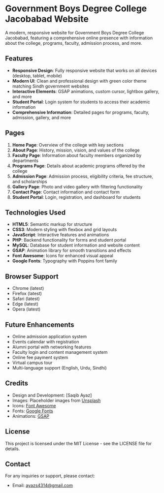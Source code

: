 # Government Boys Degree College Jacobabad Website

A modern, responsive website for Government Boys Degree College Jacobabad, featuring a comprehensive online presence with information about the college, programs, faculty, admission process, and more.

## Features

- **Responsive Design**: Fully responsive website that works on all devices (desktop, tablet, mobile)
- **Modern UI**: Clean and professional design with green color theme matching Sindh government websites
- **Interactive Elements**: GSAP animations, custom cursor, lightbox gallery, and more
- **Student Portal**: Login system for students to access their academic information
- **Comprehensive Information**: Detailed pages for programs, faculty, admission, gallery, and more

## Pages

1. **Home Page**: Overview of the college with key sections
2. **About Page**: History, mission, vision, and values of the college
3. **Faculty Page**: Information about faculty members organized by departments
4. **Programs Page**: Details about academic programs offered by the college
5. **Admission Page**: Admission process, eligibility criteria, fee structure, and scholarships
6. **Gallery Page**: Photo and video gallery with filtering functionality
7. **Contact Page**: Contact information and contact form
8. **Student Portal**: Login, registration, and dashboard for students

## Technologies Used

- **HTML5**: Semantic markup for structure
- **CSS3**: Modern styling with flexbox and grid layouts
- **JavaScript**: Interactive features and animations
- **PHP**: Backend functionality for forms and student portal
- **MySQL**: Database for student information and website content
- **GSAP**: Animation library for smooth transitions and effects
- **Font Awesome**: Icons for enhanced visual appeal
- **Google Fonts**: Typography with Poppins font family



## Browser Support

- Chrome (latest)
- Firefox (latest)
- Safari (latest)
- Edge (latest)
- Opera (latest)

## Future Enhancements

- Online admission application system
- Events calendar with registration
- Alumni portal with networking features
- Faculty login and content management system
- Online fee payment system
- Virtual campus tour
- Multi-language support (English, Urdu, Sindhi)

## Credits

- Design and Development: [Saqib Ayaz]
- Images: Placeholder images from [Unsplash](https://unsplash.com)
- Icons: [Font Awesome](https://fontawesome.com)
- Fonts: [Google Fonts](https://fonts.google.com)
- Animations: [GSAP](https://greensock.com/gsap/)

## License

This project is licensed under the MIT License - see the LICENSE file for details.

## Contact

For any inquiries or support, please contact:
- Email: ayazs4314@gmail.com
